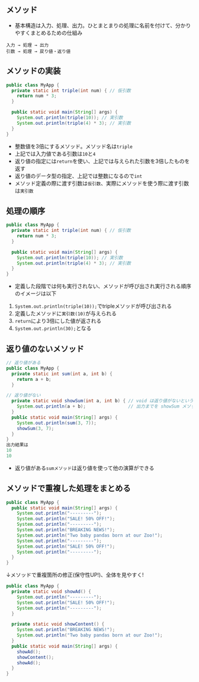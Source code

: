 ## メソッド
- 基本構造は入力、処理、出力。ひとまとまりの処理に名前を付けて、分かりやすくまとめるための仕組み
```
入力 → 処理 → 出力
引数 → 処理 → 戻り値・返り値
```
## メソッドの実装
```java
public class MyApp {
  private static int triple(int num) { // 仮引数
    return num * 3;
  }

  public static void main(String[] args) {
    System.out.println(triple(10)); // 実引数
    System.out.println(triple(4) * 3); // 実引数
  }
}
```
- 整数値を3倍にするメソッド。メソッド名は```triple```
- 上記では入力値である引数は```10```と```4```
- 返り値の指定には```return```を使い、上記では与えられた引数を3倍したものを返す
- 返り値のデータ型の指定、上記では整数になるので```int```
- メソッド定義の際に渡す引数は```仮引数```、実際にメソッドを使う際に渡す引数は```実引数```
## 処理の順序
```java
public class MyApp {
  private static int triple(int num) { // 仮引数
    return num * 3;
  }

  public static void main(String[] args) {
    System.out.println(triple(10)); // 実引数
    System.out.println(triple(4) * 3); // 実引数
  }
}
```
- 定義した段階では何も実行されない、メソッドが呼び出され実行される順序のイメージは以下
1. ```System.out.println(triple(10));```でtripleメソッドが呼び出される
2. 定義したメソッドに```実引数(10)```が与えられる
3. ```return```により3倍にした値が返される
4. ```System.out.println(30);```となる
## 返り値のないメソッド
```java
// 返り値がある
public class MyApp {
  private static int sum(int a, int b) {
    return a + b;
  }

// 返り値がない
  private static void showSum(int a, int b) { // void は返り値がないという意味
    System.out.println(a + b);                // 出力までを showSum メソッド内で作成している
  }
  public static void main(String[] args) {
    System.out.println(sum(3, 7));
    showSum(3, 7);
  }
}
出力結果は
10
10
```
- 返り値がある```sumメソッド```は返り値を使って他の演算ができる
## メソッドで重複した処理をまとめる
```java
public class MyApp {
  public static void main(String[] args) {
    System.out.println("---------");
    System.out.println("SALE! 50% OFF!");
    System.out.println("---------");
    System.out.println("BREAKING NEWS!");
    System.out.println("Two baby pandas born at our Zoo!");
    System.out.println("---------");
    System.out.println("SALE! 50% OFF!");
    System.out.println("---------");
  }
}
```
↓メソッドで重複箇所の修正(保守性UP!)、全体を見やすく!
```java
public class MyApp {
  private static void showAd() {
    System.out.println("---------");
    System.out.println("SALE! 50% OFF!");
    System.out.println("---------");
  }

  private static void showContent() {
    System.out.println("BREAKING NEWS!");
    System.out.println("Two baby pandas born at our Zoo!");
  }
  public static void main(String[] args) {
    showAd();
    showContent();
    showAd();
  }
}
```

